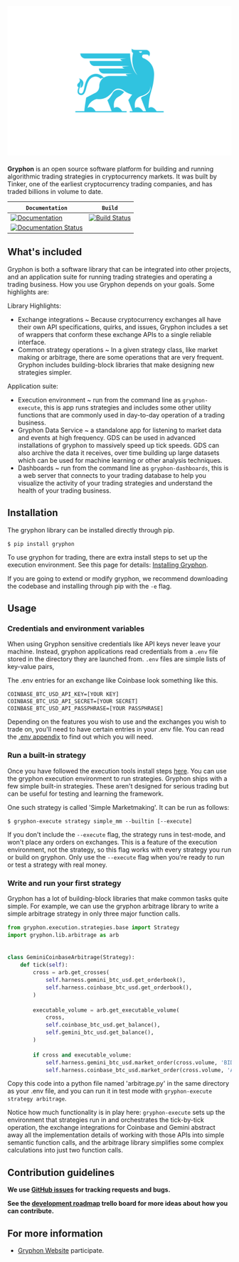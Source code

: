
![alttext](gryphon/dashboards/static/img/gryphon-logo-blue-wide.png)
-----------------

**Gryphon** is an open source software platform for building and running algorithmic trading strategies in cryptocurrency markets. It was built by Tinker, one of the earliest cryptocurrency trading companies, and has traded billions in volume to date.



| **`Documentation`** | **`Build`** |
|---------|--------|
| [![Documentation](https://img.shields.io/badge/api-reference-blue.svg)](https://gryphon.readthedocs.io/en/latest/) | [![Build Status](https://travis-ci.com/TinkerWork/gryphon.svg?branch=master)](https://travis-ci.com/TinkerWork/gryphon) |
| [![Documentation Status](https://readthedocs.org/projects/gryphon/badge/?version=latest)](https://gryphon.readthedocs.io/en/latest/?badge=latest) |  |

## What's included

Gryphon is both a software library that can be integrated into other projects, and an application suite for running trading strategies and operating a trading business. How you use Gryphon depends on your goals. Some highlights are:

Library Highlights:
* Exchange integrations ~ Because cryptocurrency exchanges all have their own API specifications, quirks, and issues, Gryphon includes a set of wrappers that conform these exchange APIs to a single reliable interface.
* Common strategy operations ~ In a given strategy class, like market making or arbitrage, there are some operations that are very frequent. Gryphon includes building-block libraries that make designing new strategies simpler.

Application suite:

* Execution environment ~ run from the command line as `gryphon-execute`, this is app runs strategies and includes some other utility functions that are commonly used in day-to-day operation of a trading business.
* Gryphon Data Service ~ a standalone app for listening to market data and events at high frequency. GDS can be used in advanced installations of gryphon to massively speed up tick speeds. GDS can also archive the data it receives, over time building up large datasets which can be used for machine learning or other analysis techniques.
* Dashboards ~ run from the command line as `gryphon-dashboards`, this is a web server that connects to your trading database to help you visualize the activity of your trading strategies and understand the health of your trading business.


## Installation

The gryphon library can be installed directly through pip.

```shell
$ pip install gryphon
```

To use gryphon for trading, there are extra install steps to set up the execution environment. See this page for details: [Installing Gryphon](https://gryphon-docs-test.readthedocs.io/en/latest/).

If you are going to extend or modify gryphon, we recommend downloading the codebase and installing through pip with the `-e` flag.

## Usage

### Credentials and environment variables

When using Gryphon sensitive credentials like API keys never leave your machine. Instead, gryphon applications read credentials from a `.env` file stored in the directory they are launched from. `.env` files are simple lists of key-value pairs,

The .env entries for an exchange like Coinbase look something like this.

```
COINBASE_BTC_USD_API_KEY=[YOUR KEY]
COINBASE_BTC_USD_API_SECRET=[YOUR SECRET]
COINBASE_BTC_USD_API_PASSPHRASE=[YOUR PASSPHRASE]
```

Depending on the features you wish to use and the exchanges you wish to trade on, you'll need to have certain entries in your .env file. You can read the [.env appendix](https://gryphon-framework.readthedocs.io/en/latest) to find out which you will need.


### Run a built-in strategy

Once you have followed the execution tools install steps [here](https://gryphon-framework.readthedocs.io/en/latest). You can use the gryphon execution environment to run strategies. Gryphon ships with a few simple built-in strategies. These aren't designed for serious trading but can be useful for testing and learning the framework.

One such strategy is called 'Simple Marketmaking'. It can be run as follows:

```shell
$ gryphon-execute strategy simple_mm --builtin [--execute]
```

If you don't include the `--execute` flag, the strategy runs in test-mode, and won't place any orders on exchanges. This is a feature of the execution environment, not the strategy, so this flag works with every strategy you run or build on gryphon. Only use the `--execute` flag when you're ready to run or test a strategy with real money.

### Write and run your first strategy

Gryphon has a lot of building-block libraries that make common tasks quite simple. For example, we can use the gryphon arbitrage library to write a simple arbitrage strategy in only three major function calls.

```python
from gryphon.execution.strategies.base import Strategy
import gryphon.lib.arbitrage as arb


class GeminiCoinbaseArbitrage(Strategy):
    def tick(self):
        cross = arb.get_crosses(
            self.harness.gemini_btc_usd.get_orderbook(),
            self.harness.coinbase_btc_usd.get_orderbook(),
        )

        executable_volume = arb.get_executable_volume(
            cross,
            self.coinbase_btc_usd.get_balance(),
            self.gemini_btc_usd.get_balance(),
        )

        if cross and executable_volume:
            self.harness.gemini_btc_usd.market_order(cross.volume, 'BID')
            self.harness.coinbase_btc_usd.market_order(cross.volume, 'ASK')
```

Copy this code into a python file named 'arbitrage.py' in the same directory as your .env file, and you can run it in test mode with `gryphon-execute strategy arbitrage`.

Notice how much functionality is in play here: `gryphon-execute` sets up the environment that strategies run in and orchestrates the tick-by-tick operation, the exchange integrations for Coinbase and Gemini abstract away all the implementation details of working with those APIs into simple semantic function calls, and the arbitrage library simplifies some complex calculations into just two function calls.


## Contribution guidelines

**We use [GitHub issues](https://gryphon-framework.readthedocs.io/en/latest) for
tracking requests and bugs.**

**See the [development roadmap](https://trello.com/b/0HQI8KE9/engineering) trello board for more ideas about how you can contribute.**


## For more information

* [Gryphon Website](https://www.gryphonframework.org)
participate.


